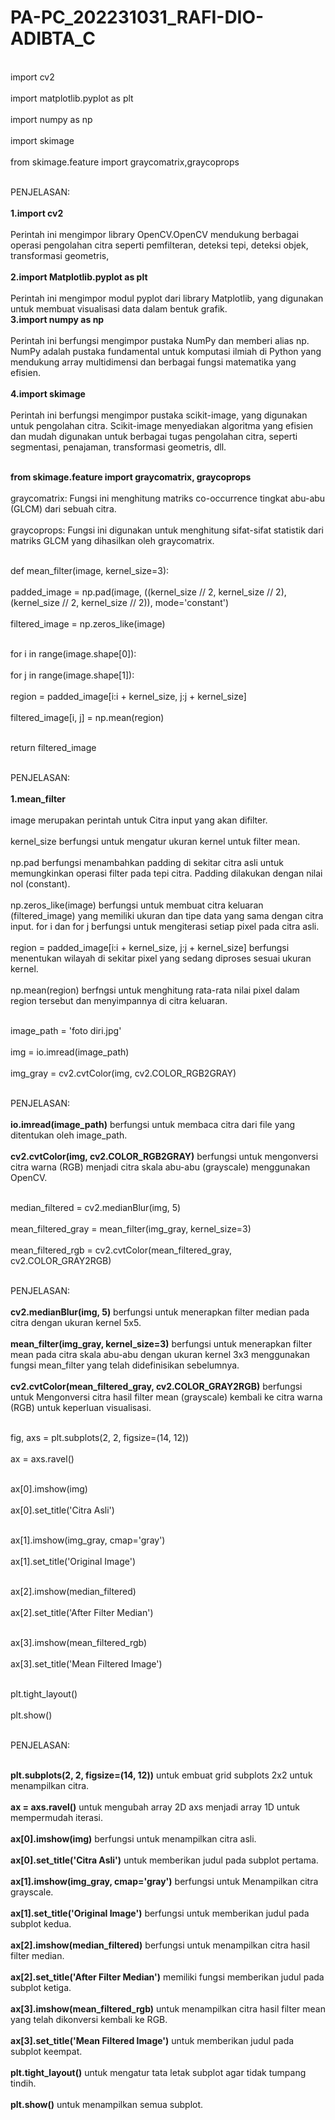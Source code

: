 # PA-PC_202231031_RAFI-DIO-ADIBTA_C
<br>import cv2<br>
<br>import matplotlib.pyplot as plt<br>
<br>import numpy as np<br>
<br>import skimage<br>
<br>from skimage.feature import graycomatrix,graycoprops<br>

<br>PENJELASAN:<br>
<br>**1.import cv2**<br>
<br>Perintah ini mengimpor library OpenCV.OpenCV mendukung berbagai operasi pengolahan citra seperti pemfilteran, deteksi tepi, deteksi objek, transformasi geometris,<br>
<br>**2.import Matplotlib.pyplot as plt**<br>
<br>Perintah ini mengimpor modul pyplot dari library Matplotlib, yang digunakan untuk membuat visualisasi data dalam bentuk grafik. 
<br>**3.import numpy as np**<br>
<br>Perintah ini berfungsi mengimpor pustaka NumPy dan memberi alias np. NumPy adalah pustaka fundamental untuk komputasi ilmiah di Python yang mendukung array multidimensi dan berbagai fungsi matematika yang efisien.<br>
<br>**4.import skimage**<br>
<br>Perintah ini berfungsi mengimpor pustaka scikit-image, yang digunakan untuk pengolahan citra. Scikit-image menyediakan algoritma yang efisien dan mudah digunakan untuk berbagai tugas pengolahan citra, seperti segmentasi, penajaman, transformasi geometris, dll.<br>

<br>**from skimage.feature import graycomatrix, graycoprops**<br>
<br>graycomatrix: Fungsi ini menghitung matriks co-occurrence tingkat abu-abu (GLCM) dari sebuah citra.<br>
<br>graycoprops: Fungsi ini digunakan untuk menghitung sifat-sifat statistik dari matriks GLCM yang dihasilkan oleh graycomatrix. <br>


<br>def mean_filter(image, kernel_size=3):<br>
  <br>  padded_image = np.pad(image, ((kernel_size // 2, kernel_size // 2), (kernel_size // 2, kernel_size // 2)), mode='constant')<br>
   <br> filtered_image = np.zeros_like(image)<br>
    
  <br> for i in range(image.shape[0]):<br>
        <br>for j in range(image.shape[1]):<br>
          <br>  region = padded_image[i:i + kernel_size, j:j + kernel_size]<br>
            <br>filtered_image[i, j] = np.mean(region)<br>
    
   <br> return filtered_image<br>

  <br>  PENJELASAN:<br>
<br>**1.mean_filter**<br>
<br>image merupakan perintah untuk Citra input yang akan difilter.<br>
<br>kernel_size berfungsi untuk mengatur ukuran kernel untuk filter mean.<br>
<br>np.pad berfungsi menambahkan padding di sekitar citra asli untuk memungkinkan operasi filter pada tepi citra. Padding dilakukan dengan nilai nol (constant).<br>
<br>np.zeros_like(image) berfungsi untuk membuat citra keluaran (filtered_image) yang memiliki ukuran dan tipe data yang sama dengan citra input.
for i dan for j berfungsi untuk mengiterasi setiap pixel pada citra asli.<br>
<br>region = padded_image[i:i + kernel_size, j:j + kernel_size] berfungsi menentukan wilayah
di sekitar pixel yang sedang diproses sesuai ukuran kernel.<br>
<br>np.mean(region) berfngsi untuk menghitung rata-rata nilai pixel dalam region tersebut dan menyimpannya di citra keluaran.<br>

<br>image_path = 'foto diri.jpg'<br>
<br>img = io.imread(image_path)<br>
<br>img_gray = cv2.cvtColor(img, cv2.COLOR_RGB2GRAY)<br>

<br>PENJELASAN:<br>
<br>**io.imread(image_path)** berfungsi untuk membaca citra dari file yang ditentukan oleh image_path.<br>
<br>**cv2.cvtColor(img, cv2.COLOR_RGB2GRAY)** berfungsi untuk mengonversi citra warna (RGB) menjadi citra skala abu-abu (grayscale) menggunakan OpenCV.<br>

<br>median_filtered = cv2.medianBlur(img, 5)<br>
<br>mean_filtered_gray = mean_filter(img_gray, kernel_size=3)<br>
<br>mean_filtered_rgb = cv2.cvtColor(mean_filtered_gray, cv2.COLOR_GRAY2RGB)<br>

<br>PENJELASAN:<br>
<br>**cv2.medianBlur(img, 5)** berfungsi untuk menerapkan filter median pada citra dengan ukuran kernel 5x5.<br>
<br>**mean_filter(img_gray, kernel_size=3)** berfungsi untuk menerapkan filter mean pada citra skala abu-abu dengan ukuran kernel 3x3 menggunakan fungsi mean_filter yang telah didefinisikan sebelumnya.<br>
<br>**cv2.cvtColor(mean_filtered_gray, cv2.COLOR_GRAY2RGB)**  berfungsi untuk Mengonversi citra hasil filter mean (grayscale) kembali ke citra warna (RGB) untuk keperluan visualisasi.<br>


<br>fig, axs = plt.subplots(2, 2, figsize=(14, 12))<br>
<br>ax = axs.ravel()<br>

<br>ax[0].imshow(img)<br>
<br>ax[0].set_title('Citra Asli')<br>


<br>ax[1].imshow(img_gray, cmap='gray')<br>
<br>ax[1].set_title('Original Image')<br>


<br>ax[2].imshow(median_filtered)<br>
<br>ax[2].set_title('After Filter Median')<br>


<br>ax[3].imshow(mean_filtered_rgb)<br>
<br>ax[3].set_title('Mean Filtered Image')<br>


<br>plt.tight_layout()<br>
<br>plt.show()<br>

<br>PENJELASAN:<br>

<br>**plt.subplots(2, 2, figsize=(14, 12))** untuk embuat grid subplots 2x2 untuk menampilkan citra.<br>
<br>**ax = axs.ravel()** untuk mengubah array 2D axs menjadi array 1D untuk mempermudah iterasi.<br>
<br>**ax[0].imshow(img)** berfungsi untuk menampilkan citra asli.<br>
<br>**ax[0].set_title('Citra Asli')**  untuk memberikan judul pada subplot pertama.<br>
<br>**ax[1].imshow(img_gray, cmap='gray')** berfungsi untuk Menampilkan citra grayscale.<br>
<br>**ax[1].set_title('Original Image')** berfungsi untuk memberikan judul pada subplot kedua.<br>
<br>**ax[2].imshow(median_filtered)** berfungsi untuk menampilkan citra hasil filter median.<br>
<br>**ax[2].set_title('After Filter Median')** memiliki fungsi memberikan judul pada subplot ketiga.<br>
<br>**ax[3].imshow(mean_filtered_rgb)** untuk menampilkan citra hasil filter mean yang telah dikonversi kembali ke RGB.<br>
<br>**ax[3].set_title('Mean Filtered Image')** untuk memberikan judul pada subplot keempat.<br>
<br>**plt.tight_layout()** untuk mengatur tata letak subplot agar tidak tumpang tindih.<br>
<br>**plt.show()** untuk menampilkan semua subplot.<br>
